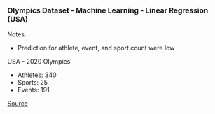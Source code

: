 ### Olympics Dataset - Machine Learning - Linear Regression (USA)


Notes:
- Prediction for athlete, event, and sport count were low

USA - 2020 Olympics
- Athletes: 340
- Sports: 25
- Events: 191

[Source](https://en.wikipedia.org/wiki/United_States_at_the_2020_Summer_Olympics)